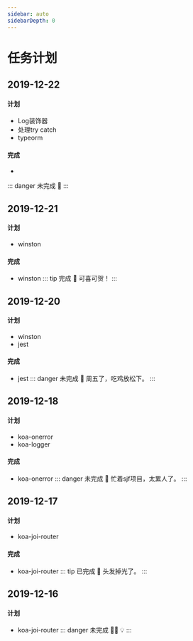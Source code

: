 ```yaml
---
sidebar: auto
sidebarDepth: 0
---
```

# 任务计划

## 2019-12-22
#### 计划
- Log装饰器
- 处理try catch
- typeorm
#### 完成
- 
::: danger 未完成
:loudspeaker: 
:::

## 2019-12-21
#### 计划
- winston
#### 完成
- winston
::: tip 完成
:loudspeaker: 可喜可贺！
:::

## 2019-12-20
#### 计划
- winston
- jest
#### 完成
- jest
::: danger 未完成
:loudspeaker: 周五了，吃鸡放松下。
:::

## 2019-12-18
#### 计划
- koa-onerror
- koa-logger
#### 完成
- koa-onerror
::: danger 未完成
:loudspeaker: 忙着sjf项目，太累人了。
:::

## 2019-12-17
#### 计划
- koa-joi-router
#### 完成
- koa-joi-router
::: tip 已完成
:loudspeaker: 头发掉光了。
:::

## 2019-12-16
#### 计划
- koa-joi-router
::: danger 未完成
:slightly_frowning_face::imp: :bulb:
:::